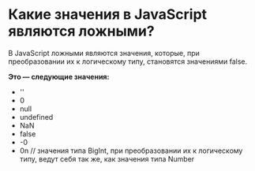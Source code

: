 Какие значения в JavaScript являются ложными?
=====================

В JavaScript ложными являются значения, которые, при преобразовании их к логическому типу, становятся значениями false. 

**Это — следующие значения:**
* '' 
* 0 
* null
* undefined
* NaN
* false
* -0
* 0n // значения типа BigInt, при преобразовании их к логическому типу, ведут себя так же, как значения типа Number
